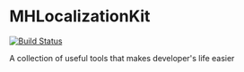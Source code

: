 # MHLocalizationKit

[![Build Status](https://travis-ci.org/KoCMoHaBTa/MHLocalizationKit.svg?branch=master)](https://travis-ci.org/KoCMoHaBTa/MHLocalizationKit)

A collection of useful tools that makes developer's life easier
